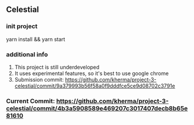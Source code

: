 ## Celestial

### init project

yarn install && yarn start

### additional info

1. This project is still underdeveloped 
2. It uses experimental features, so it's best to use google chrome 
3. Submission commit: https://github.com/kherma/project-3-celestial/commit/9a379993b56f58a0f9dddfce5ce9d08702c3791e

### Current Commit: https://github.com/kherma/project-3-celestial/commit/4b3a5908589e469207c3017407decb8b65e81610
